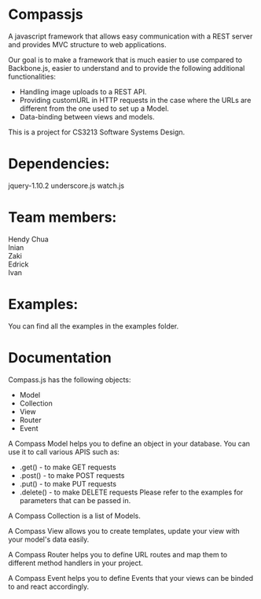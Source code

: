 Compassjs
=========

A javascript framework that allows easy communication with a REST server and provides MVC structure to web applications.

Our goal is to make a framework that is much easier to use compared to Backbone.js, easier to understand and to provide the following additional functionalities:
- Handling image uploads to a REST API.
- Providing customURL in HTTP requests in the case where the URLs are different from the one used to set up a Model.
- Data-binding between views and models.

This is a project for CS3213 Software Systems Design.

Dependencies:
============
jquery-1.10.2
underscore.js
watch.js

Team members:
============
Hendy Chua<br>
Inian<br>
Zaki<br>
Edrick<br>
Ivan<br>

Examples:
===========
You can find all the examples in the examples folder.

Documentation
===========
Compass.js has the following objects:
- Model
- Collection
- View
- Router
- Event

A Compass Model helps you to define an object in your database. You can use it to call various APIS such as:
- .get() - to make GET requests
- .post() - to make POST requests
- .put() - to make PUT requests
- .delete() - to make DELETE requests
Please refer to the examples for parameters that can be passed in.

A Compass Collection is a list of Models.

A Compass View allows you to create templates, update your view with your model's data easily.

A Compass Router helps you to define URL routes and map them to different method handlers in your project.

A Compass Event helps you to define Events that your views can be binded to and react accordingly.
